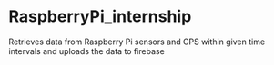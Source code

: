 # RaspberryPi_internship
Retrieves data from Raspberry Pi sensors and GPS within given time intervals and uploads the data to firebase
